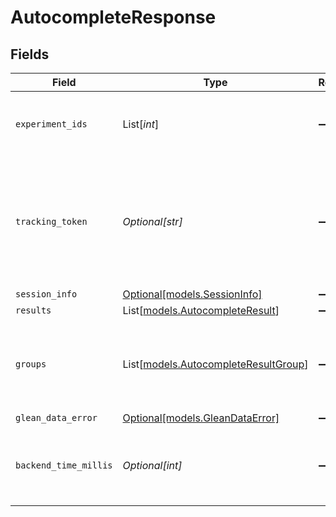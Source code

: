 # AutocompleteResponse


## Fields

| Field                                                                                                            | Type                                                                                                             | Required                                                                                                         | Description                                                                                                      | Example                                                                                                          |
| ---------------------------------------------------------------------------------------------------------------- | ---------------------------------------------------------------------------------------------------------------- | ---------------------------------------------------------------------------------------------------------------- | ---------------------------------------------------------------------------------------------------------------- | ---------------------------------------------------------------------------------------------------------------- |
| `experiment_ids`                                                                                                 | List[*int*]                                                                                                      | :heavy_minus_sign:                                                                                               | List of experiment ids for the corresponding request.                                                            |                                                                                                                  |
| `tracking_token`                                                                                                 | *Optional[str]*                                                                                                  | :heavy_minus_sign:                                                                                               | An opaque token that represents this particular set of autocomplete results. To be used for /feedback reporting. |                                                                                                                  |
| `session_info`                                                                                                   | [Optional[models.SessionInfo]](../models/sessioninfo.md)                                                         | :heavy_minus_sign:                                                                                               | N/A                                                                                                              |                                                                                                                  |
| `results`                                                                                                        | List[[models.AutocompleteResult](../models/autocompleteresult.md)]                                               | :heavy_minus_sign:                                                                                               | N/A                                                                                                              |                                                                                                                  |
| `groups`                                                                                                         | List[[models.AutocompleteResultGroup](../models/autocompleteresultgroup.md)]                                     | :heavy_minus_sign:                                                                                               | Subsections of the results list from which distinct sections should be created.                                  |                                                                                                                  |
| `glean_data_error`                                                                                               | [Optional[models.GleanDataError]](../models/gleandataerror.md)                                                   | :heavy_minus_sign:                                                                                               | N/A                                                                                                              |                                                                                                                  |
| `backend_time_millis`                                                                                            | *Optional[int]*                                                                                                  | :heavy_minus_sign:                                                                                               | Time in milliseconds the backend took to respond to the request.                                                 | 1100                                                                                                             |